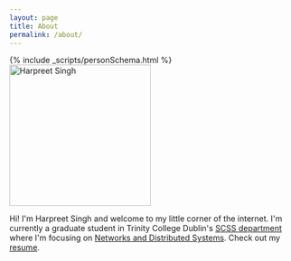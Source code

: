 ```yaml
---
layout: page
title: About
permalink: /about/
---
```

{% include _scripts/personSchema.html %}
<img src="../images/me.jpg" class="shadowDepth1" alt="Harpreet Singh" style="width: 250px;"/> 
<div class="card card__padding shadowDepth1">
Hi! I'm Harpreet Singh and welcome to my little corner of the internet. I'm currently a graduate student in Trinity College Dublin's <a href="https://www.scss.tcd.ie/">SCSS department</a> where I'm focusing on <a href="https://www.scss.tcd.ie/postgraduate/mscnds/">Networks and Distributed Systems</a>. Check out my <a href="../HarpreetSinghCV.pdf">resume</a>.
</div>